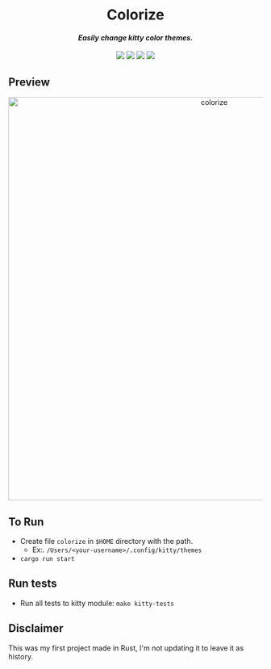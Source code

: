 <h1 align="center">Colorize</h1>

<h4 align="center"><i>Easily change kitty color themes.</i></h4>

<div align="center">
    <a href="https://github.com/jdssl/colorize/stars"><img src="https://img.shields.io/github/stars/jdssl/colorize?color=e57474&labelColor=1e2528&style=for-the-badge"></a>
    <a href="https://github.com/jdssl/colorize/issues"><img src="https://img.shields.io/github/issues/jdssl/colorize?color=67b0e8&labelColor=1e2528&style=for-the-badge"></a>
    <a href="https://github.com/jdssl/colorize/blob/main/LICENSE"><img src="https://img.shields.io/static/v1?label=license&message=GPL-3.0&color=8ccf7e&labelColor=1e2528&style=for-the-badge"></a>
    <a href="https://github.com/jdssl/colorize/network/members"><img src="https://img.shields.io/github/forks/jdssl/colorize?color=e5c76b&labelColor=1e2528&style=for-the-badge"></a>
</div>

## Preview

<div align="center">
  <a href="https://www.youtube.com/watch?v=arpYqtNcQwc" target="_blank">
    <img title="colorize" alt="colorize" src="/images/colorize.gif" width="800">
  </a>
</div>


## To Run

- Create file `colorize` in `$HOME` directory with the path.
    - Ex:. `/Users/<your-username>/.config/kitty/themes`
- `cargo run start`

## Run tests

- Run all tests to kitty module: `make kitty-tests`

## Disclaimer

This was my first project made in Rust, I'm not updating it to leave it as history.

